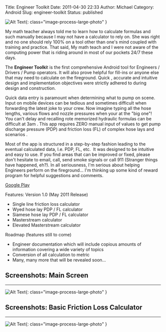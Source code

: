 Title: Engineer Toolkit
Date: 2011-04-30 22:33
Author: Michael
Category: Android
Slug: engineer-toolkit
Status: published

![Alt Text](/images/eng_toolkit_logo.png){: class="image-process-large-photo" }

My math teacher always told me to learn how to calculate formulas and
such manually because I may not have a calculator to rely on. She was
right and no one should rely 100% on a tool other than one's mind
coupled with training and practice. That said, My math teach and I were
not aware of the computing power that is riding around in most of our
pockets 24/7 these days.

The **Engineer Toolki**t is the first comprehensive Android tool for
Engineers / Drivers / Pump operators. It will also prove helpful for
fill-ins or anyone else that may need to calculate on the fireground.
Quick , accurate and intuitive design and implementation objectives were
strictly adhered to during design and construction.

Quick data entry is paramount when determining what to pump on scene.
Input on mobile devices can be tedious and sometimes difficult when
forwarding the latest joke to your crew. Now imagine typing all the hose
lengths, various flows and nozzle pressures when your at the "big one"!
You can't delay and recalling rote memorized hydraulic formulas can be
difficult at 3am . This app requires ZERO manual input of values to get
pump discharge pressure (PDP) and friction loss (FL) of complex hose
lays and scenarios .

Most of the app is structured in a step-by-step fashion leading to the
eventual calculated data, I.e. PDP, FL, etc.  It was designed to be
intuitive and easy to use. If you find areas that can be improved or
fixed, please don't hesitate to email, call, send smoke signals or call
911 (Stranger things have happened, eh?). In all seriousness, I'm
serious about helping Engineers perform on the fireground... I'm
thinking up some kind of reward program for helpful suggestions and
comments.

[Google
Play](https://market.android.com/details?id=com.caffeine.hydraulics)

Features: Version 1.0 (May 2011 Release)

-   Single line friction loss calculator
-   Wyed hose lay PDP / FL calculator
-   Siamese hose lay PDP / FL calculator
-   Masterstream calculator
-   Elevated Masterstream calculator

Roadmap (features still to come)

-   Engineer documentation which will include copious amounts of
    information covering a wide variety of topics
-   Conversion of all calculation to metric
-   Many, many more that will be revealed soon...

## Screenshots: Main Screen

----

![Alt Text](/images/main1.png){: class="image-process-large-photo" }

## Screenshots: Basic Friction Loss Calculator

----

![Alt Text](/images/flScreen.png){: class="image-process-large-photo" }
